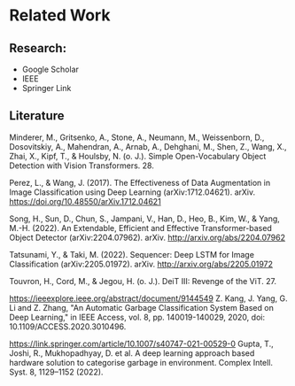 # Related Work

## Research:

* Google Scholar
* IEEE
* Springer Link

## Literature

Minderer, M., Gritsenko, A., Stone, A., Neumann, M., Weissenborn, D., Dosovitskiy, A., Mahendran, A., Arnab, A., Dehghani, M., Shen, Z., Wang, X., Zhai, X., Kipf, T., & Houlsby, N. (o. J.). Simple Open-Vocabulary Object Detection with Vision Transformers. 28.

Perez, L., & Wang, J. (2017). The Effectiveness of Data Augmentation in Image Classification using Deep Learning (arXiv:1712.04621). arXiv. https://doi.org/10.48550/arXiv.1712.04621

Song, H., Sun, D., Chun, S., Jampani, V., Han, D., Heo, B., Kim, W., & Yang, M.-H. (2022). An Extendable, Efficient and Effective Transformer-based Object Detector (arXiv:2204.07962). arXiv. http://arxiv.org/abs/2204.07962

Tatsunami, Y., & Taki, M. (2022). Sequencer: Deep LSTM for Image Classification (arXiv:2205.01972). arXiv. http://arxiv.org/abs/2205.01972

Touvron, H., Cord, M., & Jegou, H. (o. J.). DeiT III: Revenge of the ViT. 27.

https://ieeexplore.ieee.org/abstract/document/9144549
Z. Kang, J. Yang, G. Li and Z. Zhang, "An Automatic Garbage Classification System Based on Deep Learning," in IEEE Access, vol. 8, pp. 140019-140029, 2020, doi: 10.1109/ACCESS.2020.3010496.

https://link.springer.com/article/10.1007/s40747-021-00529-0
Gupta, T., Joshi, R., Mukhopadhyay, D. et al. A deep learning approach based hardware solution to categorise garbage in environment. Complex Intell. Syst. 8, 1129–1152 (2022).
